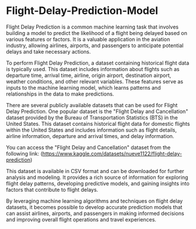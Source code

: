 # Flight-Delay-Prediction-Model

Flight Delay Prediction is a common machine learning task that involves building a model to predict the likelihood of a flight being delayed based on various features or factors. It is a valuable application in the aviation industry, allowing airlines, airports, and passengers to anticipate potential delays and take necessary actions.

To perform Flight Delay Prediction, a dataset containing historical flight data is typically used. This dataset includes information about flights such as departure time, arrival time, airline, origin airport, destination airport, weather conditions, and other relevant variables. These features serve as inputs to the machine learning model, which learns patterns and relationships in the data to make predictions.

There are several publicly available datasets that can be used for Flight Delay Prediction. One popular dataset is the "Flight Delay and Cancellation" dataset provided by the Bureau of Transportation Statistics (BTS) in the United States. This dataset contains historical flight data for domestic flights within the United States and includes information such as flight details, airline information, departure and arrival times, and delay information.

You can access the "Flight Delay and Cancellation" dataset from the following link:
(https://www.kaggle.com/datasets/nueve1122/flight-delay-prediction)

This dataset is available in CSV format and can be downloaded for further analysis and modeling. It provides a rich source of information for exploring flight delay patterns, developing predictive models, and gaining insights into factors that contribute to flight delays.

By leveraging machine learning algorithms and techniques on flight delay datasets, it becomes possible to develop accurate prediction models that can assist airlines, airports, and passengers in making informed decisions and improving overall flight operations and travel experiences.
